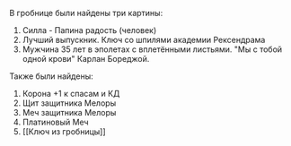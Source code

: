 В гробнице были найдены три картины:
1. Силла - Папина радость (человек)
2. Лучший выпускник. Ключ со шпилями академии Рексендрама
3. Мужчина 35 лет в эполетах с вплетёнными листьями. "Мы с тобой одной крови" Карлан Бореджой.

Также были найдены:
1. Корона +1 к спасам и КД
2. Щит защитника Мелоры
3. Меч защитника Мелоры
4. Платиновый Меч
5. [[Ключ из гробницы]]
